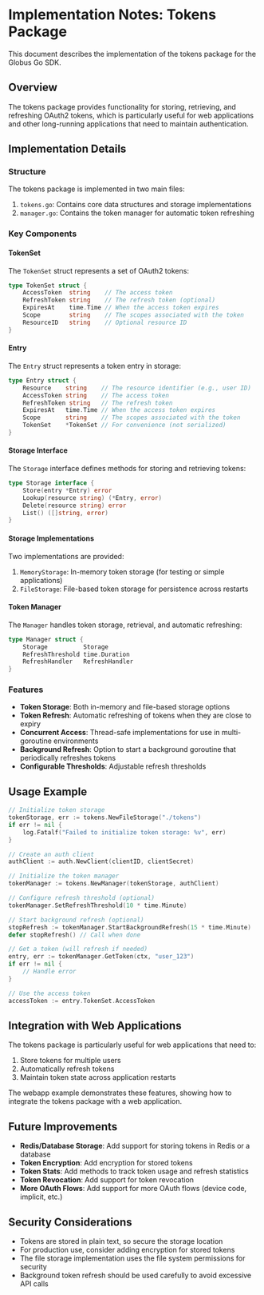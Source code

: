 <!-- SPDX-License-Identifier: Apache-2.0 -->
<!-- SPDX-FileCopyrightText: 2025 Scott Friedman and Project Contributors -->

# Implementation Notes: Tokens Package

This document describes the implementation of the tokens package for the Globus Go SDK.

## Overview

The tokens package provides functionality for storing, retrieving, and refreshing OAuth2 tokens, which is particularly useful for web applications and other long-running applications that need to maintain authentication.

## Implementation Details

### Structure

The tokens package is implemented in two main files:

1. `tokens.go`: Contains core data structures and storage implementations
2. `manager.go`: Contains the token manager for automatic token refreshing

### Key Components

#### TokenSet

The `TokenSet` struct represents a set of OAuth2 tokens:

```go
type TokenSet struct {
    AccessToken  string    // The access token
    RefreshToken string    // The refresh token (optional)
    ExpiresAt    time.Time // When the access token expires
    Scope        string    // The scopes associated with the token
    ResourceID   string    // Optional resource ID
}
```

#### Entry

The `Entry` struct represents a token entry in storage:

```go
type Entry struct {
    Resource    string    // The resource identifier (e.g., user ID)
    AccessToken string    // The access token
    RefreshToken string   // The refresh token
    ExpiresAt   time.Time // When the access token expires
    Scope       string    // The scopes associated with the token
    TokenSet    *TokenSet // For convenience (not serialized)
}
```

#### Storage Interface

The `Storage` interface defines methods for storing and retrieving tokens:

```go
type Storage interface {
    Store(entry *Entry) error
    Lookup(resource string) (*Entry, error)
    Delete(resource string) error
    List() ([]string, error)
}
```

#### Storage Implementations

Two implementations are provided:

1. `MemoryStorage`: In-memory token storage (for testing or simple applications)
2. `FileStorage`: File-based token storage for persistence across restarts

#### Token Manager

The `Manager` handles token storage, retrieval, and automatic refreshing:

```go
type Manager struct {
    Storage          Storage
    RefreshThreshold time.Duration
    RefreshHandler   RefreshHandler
}
```

### Features

- **Token Storage**: Both in-memory and file-based storage options
- **Token Refresh**: Automatic refreshing of tokens when they are close to expiry
- **Concurrent Access**: Thread-safe implementations for use in multi-goroutine environments
- **Background Refresh**: Option to start a background goroutine that periodically refreshes tokens
- **Configurable Thresholds**: Adjustable refresh thresholds

## Usage Example

```go
// Initialize token storage
tokenStorage, err := tokens.NewFileStorage("./tokens")
if err != nil {
    log.Fatalf("Failed to initialize token storage: %v", err)
}

// Create an auth client
authClient := auth.NewClient(clientID, clientSecret)

// Initialize the token manager
tokenManager := tokens.NewManager(tokenStorage, authClient)

// Configure refresh threshold (optional)
tokenManager.SetRefreshThreshold(10 * time.Minute)

// Start background refresh (optional)
stopRefresh := tokenManager.StartBackgroundRefresh(15 * time.Minute)
defer stopRefresh() // Call when done

// Get a token (will refresh if needed)
entry, err := tokenManager.GetToken(ctx, "user_123")
if err != nil {
    // Handle error
}

// Use the access token
accessToken := entry.TokenSet.AccessToken
```

## Integration with Web Applications

The tokens package is particularly useful for web applications that need to:

1. Store tokens for multiple users
2. Automatically refresh tokens
3. Maintain token state across application restarts

The webapp example demonstrates these features, showing how to integrate the tokens package with a web application.

## Future Improvements

- **Redis/Database Storage**: Add support for storing tokens in Redis or a database
- **Token Encryption**: Add encryption for stored tokens
- **Token Stats**: Add methods to track token usage and refresh statistics
- **Token Revocation**: Add support for token revocation
- **More OAuth Flows**: Add support for more OAuth flows (device code, implicit, etc.)

## Security Considerations

- Tokens are stored in plain text, so secure the storage location
- For production use, consider adding encryption for stored tokens
- The file storage implementation uses the file system permissions for security
- Background token refresh should be used carefully to avoid excessive API calls
